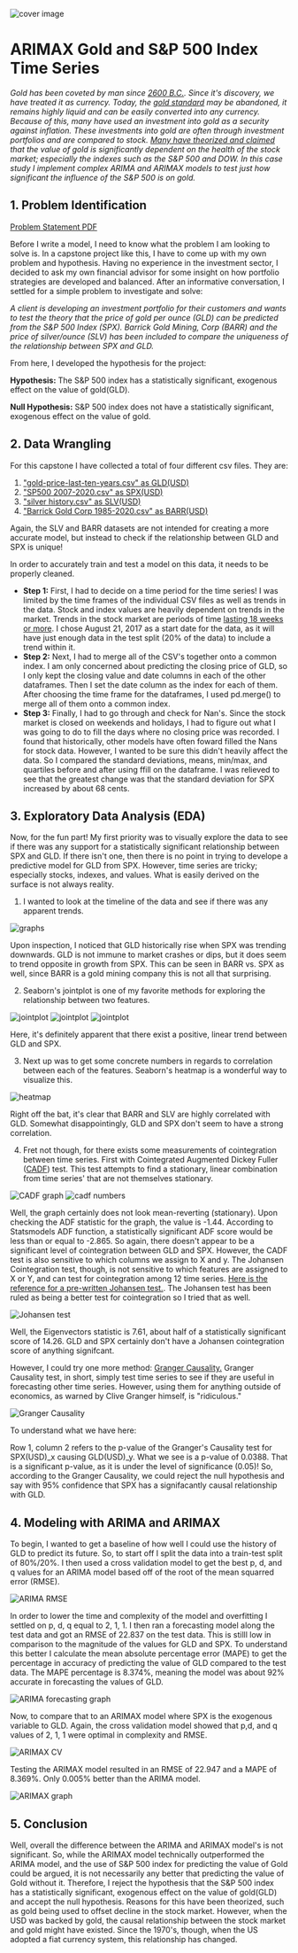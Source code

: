 ![cover image](https://github.com/Shane-McCallum/ARIMAX-Gold-and-S-P500-Time-Series/blob/master/2.%20README%20files/buy-gold-key-wo.jpg)

# ARIMAX Gold and S&P 500 Index Time Series

*Gold has been coveted by man since [2600 B.C.](https://nationwidecoins.com/how-was-gold-discovered/). Since it's discovery, we have treated it as currency. Today, the [gold standard](https://www.investopedia.com/ask/answers/09/gold-standard.asp) may be abandoned, it remains highly liquid and can be easily converted into any currency. Because of this, many have used an investment into gold as a security against inflation. These investments into gold are often through investment portfolios and are compared to stock. [Many have theorized and claimed](https://www.sunshineprofits.com/gold-silver/dictionary/gold-sp/) that the value of gold is significantly dependent on the health of the stock market; especially the indexes such as the S&P 500 and DOW. In this case study I implement complex ARIMA and ARIMAX models to test just how significant the influence of the S&P 500 is on gold.*

## 1. Problem Identification

[Problem Statement PDF](https://github.com/Shane-McCallum/ARIMAX-Gold-and-S-P500-Time-Series/blob/master/2.%20README%20files/Capstone%20Problem%20Statement%20%5BShane%20McCallum%5D.pptx.pdf)

Before I write a model, I need to know what the problem I am looking to solve is. In a capstone project like this, I have to come up with  my own problem and hypothesis. Having no experience in the investment sector, I decided to ask my own financial advisor for some insight on how portfolio strategies are developed and balanced. After an informative conversation, I settled for a simple problem to investigate and solve:

*A client is developing an investment portfolio for their customers and wants to test the theory that the price of gold per ounce (GLD) can be predicted from the S&P 500 Index (SPX). Barrick Gold Mining, Corp (BARR) and the price of silver/ounce (SLV) has been included to compare the uniqueness of the relationship between SPX and GLD.*

From here, I developed the hypothesis for the project:

**Hypothesis:** The S&P 500 index has a statistically significant, exogenous effect on the value of gold(GLD).

**Null Hypothesis:** S&P 500 index does not have a statistically significant, exogenous effect on the value of gold.

## 2. Data Wrangling 

For this capstone I have collected a total of four different csv files. They are:
1. ["gold-price-last-ten-years.csv" as GLD(USD)](https://www.macrotrends.net/2627/gold-price-last-ten-years)
2. ["SP500 2007-2020.csv" as SPX(USD)](https://www.marketwatch.com/investing/index/spx)
3. ["silver history.csv" as SLV(USD)](https://www.macrotrends.net/1470/historical-silver-prices-100-year-chart)
4. ["Barrick Gold Corp 1985-2020.csv" as BARR(USD)](https://finance.yahoo.com/quote/GOLD/history?period1=476323200&period2=1614211200&interval=1d&filter=history&frequency=1d&includeAdjustedClose=true)

Again, the SLV and BARR datasets are not intended for creating a more accurate model, but instead to check if the relationship between GLD and SPX is unique!

In order to accurately train and test a model on this data, it needs to be properly cleaned.

*   **Step 1:** First, I had to decide on a time period for the time series! I was limited by the time frames of the individual CSV files as well as trends in the data. Stock and index values are heavily dependent on trends in the market. Trends in the stock market are periods of time [lasting 18 weeks or more](https://www.investors.com/how-to-invest/investors-corner/sell-rules-growth-stocks-break-uptrend-line/#:~:text=A%20properly%20drawn%20trend%20line,of%20at%20least%2018%20weeks). I chose August 21, 2017 as a start date for the data, as it will have just enough data in the test split (20% of the data) to include a trend within it.
*   **Step 2:** Next, I had to merge all of the CSV's together onto a common index. I am only concerned about predicting the closing price of GLD, so I only kept the closing value and date columns in each of the other dataframes. Then I set the date column as the index for each of them. After choosing the time frame for the dataframes, I used pd.merge() to merge all of them onto a common index.
*    **Step 3:** Finally, I had to go through and check for Nan's. Since the stock market is closed on weekends and holidays, I had to figure out what I was going to do to fill the days where no closing price was recorded. I found that historically, other models have often foward filled the Nans for stock data. However, I wanted to be sure this didn't heavily affect the data. So I compared the standard deviations, means, min/max, and quartiles before and after using ffill on the dataframe. I was relieved to see that the greatest change was that the standard deviation for SPX increased by about 68 cents.

## 3. Exploratory Data Analysis (EDA)

Now, for the fun part! My first priority was to visually explore the data to see if there was any support for a statistically significant relationship between SPX and GLD. If there isn't one, then there is no point in trying to develope a predictive model for GLD from SPX. However, time series are tricky; especially stocks, indexes, and values. What is easily derived on the surface is not always reality.

1. I wanted to look at the timeline of the data and see if there was any apparent trends.

![graphs](https://github.com/Shane-McCallum/ARIMAX-Gold-and-S-P500-Time-Series/blob/master/2.%20README%20files/Graphs.png)

Upon inspection, I noticed that GLD historically rise when SPX was trending downwards. GLD is not immune to market crashes or dips, but it does seem to trend opposite in growth from SPX. This can be seen in BARR vs. SPX as well, since BARR is a gold mining company this is not all that surprising.

2. Seaborn's jointplot is one of my favorite methods for exploring the relationship between two features.

![jointplot](https://github.com/Shane-McCallum/ARIMAX-Gold-and-S-P500-Time-Series/blob/master/2.%20README%20files/jp1.png)
![jointplot](https://github.com/Shane-McCallum/ARIMAX-Gold-and-S-P500-Time-Series/blob/master/2.%20README%20files/jp2.png)
![jointplot](https://github.com/Shane-McCallum/ARIMAX-Gold-and-S-P500-Time-Series/blob/master/2.%20README%20files/jp3.png)

Here, it's definitely apparent that there exist a positive, linear trend between GLD and SPX.

3. Next up was to get some concrete numbers in regards to correlation between each of the features. Seaborn's heatmap is a wonderful way to visualize this.

![heatmap](https://github.com/Shane-McCallum/ARIMAX-Gold-and-S-P500-Time-Series/blob/master/2.%20README%20files/heatmap.png)

Right off the bat, it's clear that BARR and SLV are highly correlated with GLD. Somewhat disappointingly, GLD and SPX don't seem to have a strong correlation.

4. Fret not though, for there exists some measurements of cointegration between time series. First with Cointegrated Augmented Dickey Fuller ([CADF](https://pythonforfinance.net/2016/05/09/python-backtesting-mean-reversion-part-2/)) test. This test attempts to find a stationary, linear combination from time series' that are not themselves stationary.

![CADF graph](https://github.com/Shane-McCallum/ARIMAX-Gold-and-S-P500-Time-Series/blob/master/2.%20README%20files/CADF.png)
![cadf numbers](https://github.com/Shane-McCallum/ARIMAX-Gold-and-S-P500-Time-Series/blob/master/2.%20README%20files/cadf%20numbers.png)

Well, the graph certainly does not look mean-reverting (stationary). Upon checking the ADF statistic for the graph, the value is -1.44. According to Statsmodels ADF function, a statistically significant ADF score would be less than or equal to -2.865. So again, there doesn't appear to be a significant level of cointegration between GLD and SPX. However, the CADF test is also sensitive to which columns we assign to X and y. The Johansen Cointegration test, though, is not sensitive to which features are assigned to X or Y, and can test for cointegration among 12 time series. [Here is the reference for a pre-written Johansen test.](https://blog.quantinsti.com/johansen-test-cointegration-building-stationary-portfolio/). The Johansen test has been ruled as being a better test for cointegration so I tried that as well.

![Johansen test](https://github.com/Shane-McCallum/ARIMAX-Gold-and-S-P500-Time-Series/blob/master/2.%20README%20files/johanssen.png)

Well, the Eigenvectors statistic is 7.61, about half of a statistically significant score of 14.26. GLD and SPX certainly don't have a Johansen cointegration score of anything signifcant. 

However, I could try one more method: [Granger Causality.](https://towardsdatascience.com/granger-causality-and-vector-auto-regressive-model-for-time-series-forecasting-3226a64889a6) Granger Causality test, in short, simply test time series to see if they are useful in forecasting other time series. However, using them for anything outside of economics, as warned by Clive Granger himself, is "ridiculous."

![Granger Causality](https://github.com/Shane-McCallum/ARIMAX-Gold-and-S-P500-Time-Series/blob/master/2.%20README%20files/granger.png)

To understand what we have here:

Row 1, column 2 refers to the p-value of the Granger's Causality test for SPX(USD)_x causing GLD(USD)_y. What we see is a p-value of 0.0388. That is a significant p-value, as it is under the level of significance (0.05)! So, according to the Granger Causality, we could reject the null hypothesis and say with 95% confidence that SPX has a signifacantly causal relationship with GLD.

## 4. Modeling with ARIMA and ARIMAX

To  begin, I wanted to get a baseline of how well I could use the history of GLD to  predict its future. So, to start off I split the data into a train-test split of  80%/20%. I then used a cross validation model to get the best p, d, and q values for an ARIMA model based off of the root of the mean squarred error (RMSE).

![ARIMA RMSE](https://github.com/Shane-McCallum/ARIMAX-Gold-and-S-P500-Time-Series/blob/master/2.%20README%20files/ARIMA%20cv.png)

In order to lower the time and complexity of the model and overfitting I settled on p, d, q  equal to 2, 1, 1. I then ran a forecasting model along the test data and got an RMSE of 22.837 on the test data. This is stilll low in comparison to the magnitude of the values for GLD and SPX. To understand this better I calculate the mean absolute percentage error (MAPE) to get the percentage in accuracy of predicting the value of GLD compared to the test data. The MAPE percentage is 8.374%, meaning the model was about 92% accurate in forecasting the values of GLD.

![ARIMA forecasting graph](https://github.com/Shane-McCallum/ARIMAX-Gold-and-S-P500-Time-Series/blob/master/2.%20README%20files/ARIMA%20graph.png)

Now, to compare that to an ARIMAX model where SPX is the exogenous variable to GLD. Again, the cross validation model showed that p,d, and q values of 2, 1, 1 were optimal in complexity and RMSE.

![ARIMAX CV](https://github.com/Shane-McCallum/ARIMAX-Gold-and-S-P500-Time-Series/blob/master/2.%20README%20files/ARIMAX%20cv.png)

Testing the ARIMAX model resulted in an RMSE of 22.947 and a MAPE of 8.369%. Only 0.005% better than the ARIMA model.

![ARIMAX graph](https://github.com/Shane-McCallum/ARIMAX-Gold-and-S-P500-Time-Series/blob/master/2.%20README%20files/ARIMAX%20graph.png)

## 5. Conclusion

Well, overall the difference between the ARIMA and ARIMAX model's is not significant. So, while the ARIMAX model technically outperformed the ARIMA model, and the use of S&P 500 index for predicting the value of Gold could be argued, it is not necessarily any better that predicting the value of Gold without it. Therefore, I reject the hypothesis that the S&P 500 index has a statistically significant, exogenous effect on the value of gold(GLD) and accept the null hypothesis. Reasons for this have been theorized, such as gold being used to offset decline in the stock market. However, when the USD was backed by gold, the causal relationship between the stock market and gold might have existed. Since the 1970's, though, when the US adopted a fiat currency system, this relationship has changed.
